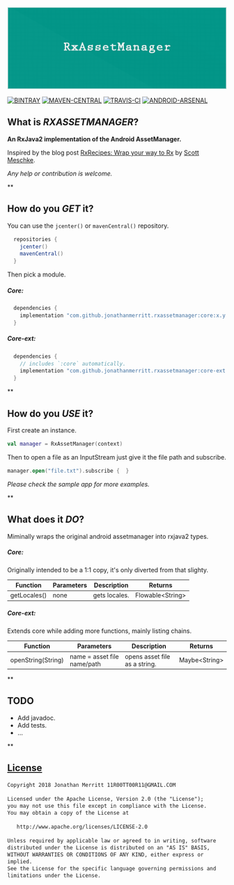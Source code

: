 ![banner](./promo/banner.png)

[![BINTRAY][BINTRAY-SVG]][BINTRAY]
[![MAVEN-CENTRAL][MAVEN-CENTRAL-SVG]][MAVEN-CENTRAL]
[![TRAVIS-CI][TRAVIS-CI-SVG]][TRAVIS-CI]
[![ANDROID-ARSENAL][ANDROID-ARSENAL-SVG]][ANDROID-ARSENAL]

## What is *RXASSETMANAGER*?
**An RxJava2 implementation of the Android AssetManager.**

Inspired by the blog post [RxRecipes: Wrap your way to Rx][RX-RECIPES] by [Scott Meschke][SCOTT-MESCHKE].

_Any help or contribution is welcome._

**
## How do you *GET* it?
You can use the `jcenter()` or `mavenCentral()` repository.
```groovy
  repositories {
    jcenter()
    mavenCentral()
  }
```

Then pick a module.
##### Core:
```groovy
  dependencies {
    implementation "com.github.jonathanmerritt.rxassetmanager:core:x.y.z"
  }
```

##### Core-ext:
```groovy
  dependencies {
    // includes `:core` automatically.
    implementation "com.github.jonathanmerritt.rxassetmanager:core-ext:x.y.z"
  }
```

**
## How do you *USE* it?
First create an instance.
```kotlin
val manager = RxAssetManager(context)
```


Then to open a file as an InputStream just give it the file path and subscribe.
```kotlin
manager.open("file.txt").subscribe {  }
```
*Please check the sample app for more examples.*

**
## What does it *DO*?
Miminally wraps the original android assetmanager into rxjava2 types.

##### Core:
Originally intended to be a 1:1 copy, it's only diverted from that slighty.

Function|Parameters|Description|Returns
---|---|---|---
getLocales()|none|gets locales.|Flowable\<String>

##### Core-ext:
Extends core while adding more functions, mainly listing chains.

Function|Parameters|Description|Returns
---|---|---|---
openString(String)|name = asset file name/path|opens asset file as a string.|Maybe\<String>

**
## TODO
- Add javadoc.
- Add tests.
- ...

**
## [License][LICENSE]
    Copyright 2018 Jonathan Merritt 11R00TT00R11@GMAIL.COM

    Licensed under the Apache License, Version 2.0 (the "License");
    you may not use this file except in compliance with the License.
    You may obtain a copy of the License at

       http://www.apache.org/licenses/LICENSE-2.0

    Unless required by applicable law or agreed to in writing, software
    distributed under the License is distributed on an "AS IS" BASIS,
    WITHOUT WARRANTIES OR CONDITIONS OF ANY KIND, either express or implied.
    See the License for the specific language governing permissions and
    limitations under the License.

[BINTRAY-SVG]:https://img.shields.io/bintray/v/jonathanmerritt/RxAssetManager/core.svg?style=flat-square&colorB=067EC4&label=Bintray
[BINTRAY]:https://bintray.com/jonathanmerritt/RxAssetManager/core/_latestVersion
[MAVEN-CENTRAL-SVG]: https://img.shields.io/maven-central/v/com.github.jonathanmerritt.rxassetmanager/core.svg?style=flat-square&colorB=067EC4&label=MavenCentral
[MAVEN-CENTRAL]: http://repo1.maven.org/maven2/com/github/jonathanmerritt/rxassetmanager/core
[TRAVIS-CI-SVG]: https://img.shields.io/travis/JonathanMerritt/RxAssetManager.svg?style=flat-square&colorB=067EC4&label=TravisCI
[TRAVIS-CI]: https://travis-ci.org/JonathanMerritt/RxAssetManager
[ANDROID-ARSENAL-SVG]: https://img.shields.io/badge/AndroidArsenal-RxAssetManager-blue.svg?style=flat-square
[ANDROID-ARSENAL]: https://android-arsenal.com/details/1/6855

[RELEASES]: https://github.com/JonathanMerritt/RxAssetManager/releases
[LICENSE]: https://github.com/JonathanMerritt/RxAssetManager/blob/master/LICENSE.txt
[RX-RECIPES]: https://hackernoon.com/rxrecipes-wrap-your-way-to-rx-fd40eb5254b6
[SCOTT-MESCHKE]: https://github.com/scottmeschke
